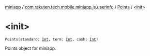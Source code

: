 [miniapp](../../index.md) / [com.rakuten.tech.mobile.miniapp.js.userinfo](../index.md) / [Points](index.md) / [&lt;init&gt;](./-init-.md)

# &lt;init&gt;

`Points(standard: `[`Int`](https://kotlinlang.org/api/latest/jvm/stdlib/kotlin/-int/index.html)`, term: `[`Int`](https://kotlinlang.org/api/latest/jvm/stdlib/kotlin/-int/index.html)`, cash: `[`Int`](https://kotlinlang.org/api/latest/jvm/stdlib/kotlin/-int/index.html)`)`

Points object for miniapp.

